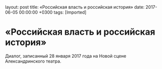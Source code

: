 layout: post
title: &laquo;Российская власть и российская история&raquo;
date: 2017-06-05 00:00:00 +0300
tags: [Imported]
# «Российская власть и российская история»

Диалог, записанный 28 января 2017 года на Новой сцене Александринского театра.